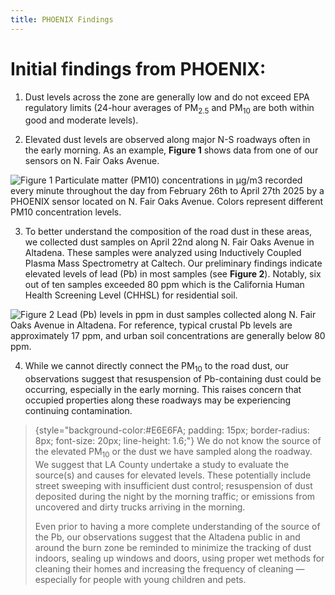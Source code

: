 ```yaml
---
title: PHOENIX Findings
---
```


# Initial findings from PHOENIX:

1.  Dust levels across the zone are generally low and do not exceed EPA regulatory limits (24-hour averages of PM<sub>2.5</sub> and PM<sub>10</sub> are both within good and moderate levels).

2.  Elevated dust levels are observed along major N-S roadways often in the early morning. As an example, __Figure 1__ shows data from one of our sensors on N. Fair Oaks Avenue.

![__Figure 1__ Particulate matter (PM10) concentrations in μg/m3 recorded
every minute throughout the day from February 26th to April 27th 2025 by a
PHOENIX sensor located on N. Fair Oaks Avenue. Colors represent different PM10
concentration levels.](/img/phoenix_findings_figure_01.png "Particulate matter concentrations on N. Fair Oaks Avenue.")

3. To better understand the composition of the road dust in these areas, we collected dust samples on April 22nd along N. Fair Oaks Avenue in Altadena. These samples were analyzed using Inductively Coupled Plasma Mass Spectrometry at Caltech. 
Our preliminary findings indicate elevated levels of lead (Pb) in most samples (see __Figure 2__). Notably, six out of ten samples exceeded 80 ppm which is the California Human Health Screening Level (CHHSL) for residential soil.

![__Figure 2__ Lead (Pb) levels in ppm in dust samples collected along N. Fair
Oaks Avenue in Altadena. For reference, typical crustal Pb levels are
approximately 17 ppm, and urban soil concentrations are generally below 80
ppm.](/img/phoenix_findings_figure_02_dust_samples.png "Lead levels in dust along N. Fair Oaks Avenue in Altadena.")


4.  While we cannot directly connect the PM<sub>10</sub> to the road dust, our observations suggest that resuspension of Pb-containing dust could be occurring, especially in the early morning. This raises concern that occupied properties along these roadways may be experiencing continuing contamination.

> {style="background-color:#E6E6FA; padding: 15px; border-radius: 8px; font-size: 20px; line-height: 1.6;"}
> We do not know the source of the elevated PM<sub>10</sub> or the dust we have sampled along the roadway. We suggest that LA County undertake a study to evaluate the source(s) and causes for elevated levels. 
> These potentially include street sweeping with insufficient dust control; resuspension of dust deposited during the night by the morning traffic; or emissions from uncovered and dirty trucks arriving in the morning.
>
> Even prior to having a more complete understanding of the source of the Pb, our observations suggest that the Altadena public in and around the burn zone be reminded to minimize the tracking of dust indoors, sealing up 
> windows and doors, using proper wet methods for cleaning their homes and increasing the frequency of cleaning — especially for people with young children and pets.
>

